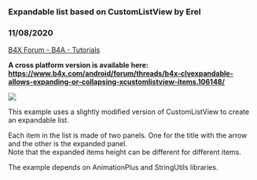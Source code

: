 ### Expandable list based on CustomListView by Erel
### 11/08/2020
[B4X Forum - B4A - Tutorials](https://www.b4x.com/android/forum/threads/81445/)

**A cross platform version is available here: <https://www.b4x.com/android/forum/threads/b4x-clvexpandable-allows-expanding-or-collapsing-xcustomlistview-items.106148/>**  
  
![](https://www.b4x.com/android/forum/attachments/57508)  
  
  
This example uses a slightly modified version of CustomListView to create an expandable list.  
  
Each item in the list is made of two panels. One for the title with the arrow and the other is the expanded panel.  
Note that the expanded items height can be different for different items.  
  
The example depends on AnimationPlus and StringUtils libraries.